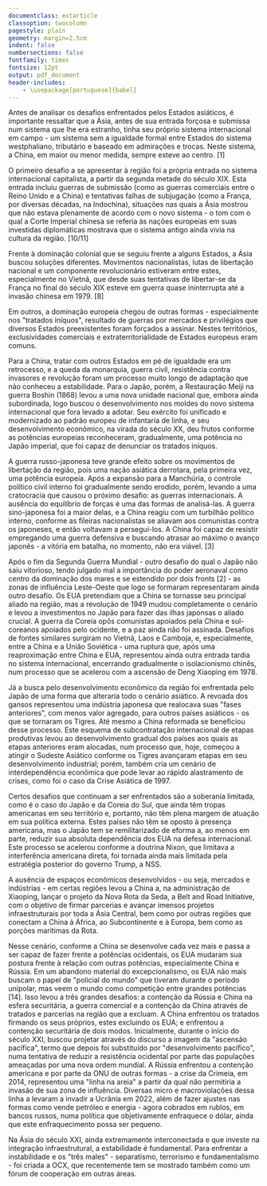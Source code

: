 ```yaml
---
documentclass: extarticle
classoption: twocolumn
pagestyle: plain
geometry: margin=2.5cm
indent: false
numbersections: false
fontfamily: times
fontsize: 12pt
output: pdf_document
header-includes:
    - \usepackage[portuguese]{babel}
---
```

Antes de analisar os desafios enfrentados pelos Estados asiáticos, é importante ressaltar que a Ásia, antes de sua entrada forçosa e submissa num sistema que lhe era estranho, tinha seu próprio sistema internacional em campo - um sistema sem a igualdade formal entre Estados do sistema westphaliano, tributário e baseado em admirações e trocas. Neste sistema, a China, em maior ou menor medida, sempre esteve ao centro. [1]

O primeiro desafio a se apresentar à região foi a própria entrada no sistema internacional capitalista, a partir da segunda metade do século XIX. Esta entrada incluiu guerras de submissão (como as guerras comerciais entre o Reino Unido e a China) e tentativas falhas de subjugação (como a França, por diversas décadas, na Indochina), situações nas quais a Ásia mostrou que não estava plenamente de acordo com o novo sistema - o tom com o qual a Corte Imperial chinesa se referia às nações europeias em suas investidas diplomáticas mostrava que o sistema antigo ainda vivia na cultura da região. [10/11]

Frente à dominação colonial que se seguiu frente a alguns Estados, a Ásia buscou soluções diferentes. Movimentos nacionalistas, lutas de libertação nacional e um componente revolucionário estiveram entre estes, especialmente no Vietnã, que desde suas tentativas de libertar-se da França no final do século XIX esteve em guerra quase ininterrupta até a invasão chinesa em 1979. [8]

Em outros, a dominação europeia chegou de outras formas - especialmente nos "tratados iníquos", resultado de guerras por mercados e privilégios que diversos Estados preexistentes foram forçados a assinar. Nestes territórios, exclusividades comerciais e extraterritorialidade de Estados europeus eram comuns.

Para a China, tratar com outros Estados em pé de igualdade era um retrocesso, e a queda da monarquia, guerra civil, resistência contra invasores e revolução foram um processo muito longo de adaptação que não conheceu a estabilidade. Para o Japão, porém, a Restauração Meiji na guerra Boshin (1868) levou a uma nova unidade nacional que, embora ainda subordinada, logo buscou o desenvolvimento nos moldes do novo sistema internacional que fora levado a adotar. Seu exército foi unificado e modernizado ao padrão europeu de infantaria de linha, e seu desenvolvimento econômico, na virada do século XX, deu frutos conforme as potências europeias reconheceram, gradualmente, uma potência no Japão imperial, que foi capaz de denunciar os tratados iníquos.

A guerra russo-japonesa teve grande efeito sobre os movimentos de libertação da região, pois uma nação asiática derrotara, pela primeira vez, uma potência europeia. Após a expansão para a Manchúria, o controle político civil interno foi gradualmente sendo erodido, porém, levando a uma cratocracia que causou o próximo desafio: as guerras internacionais. A ausência do equilíbrio de forças é uma das formas de analisá-las. A guerra sino-japonesa foi a maior delas, e a China reagiu com um turbilhão político interno, conforme as fileiras nacionalistas se aliavam aos comunistas contra os japoneses, e então voltavam a persegui-los. A China foi capaz de resistir empregando uma guerra defensiva e buscando atrasar ao máximo o avanço japonês - a vitória em batalha, no momento, não era viável. [3]

Após o fim da Segunda Guerra Mundial - outro desafio do qual o Japão não saiu vitorioso, tendo julgado mal a importância do poder aeronaval como centro da dominação dos mares e se estendido por dois fronts [2] - as zonas de influência Leste-Oeste que logo se formaram representaram ainda outro desafio. Os EUA pretendiam que a China se tornasse seu principal aliado na região, mas a revolução de 1949 mudou completamente o cenário e levou a investimentos no Japão para fazer das ilhas japonsas o aliado crucial. A guerra da Coreia opôs comunistas apoiados pela China e sul-coreanos apoiados pelo ocidente, e a paz ainda não foi assinada. Desafios de fontes similares surgiram no Vietnã, Laos e Camboja, e, especialmente, entre a China e a União Soviética - uma ruptura que, após uma reaproximação entre China e EUA, representou ainda outra entrada tardia no sistema internacional, encerrando gradualmente o isolacionismo chinês, num processo que se acelerou com a ascensão de Deng Xiaoping em 1978.

Já a busca pelo desenvolvimento econômico da região foi enfrentada pelo Japão de uma forma que alteraria todo o cenário asiático. A revoada dos gansos representou uma indústria japonesa que realocava suas "fases anteriores", com menos valor agregado, para outros países asiáticos - os que se tornaram os Tigres. Até mesmo a China reformada se beneficiou desse processo. Este esquema de subcontratação internacional de etapas produtivas levou ao desenvolvimento gradual dos países aos quais as etapas anteriores eram alocadas, num processo que, hoje, começou a atingir o Sudeste Asiático conforme os Tigres avançaram etapas em seu desenvolvimento industrial; porém, também cria um cenário de interdependência econômica que pode levar ao rápido alastramento de crises, como foi o caso da Crise Asiática de 1997.

Certos desafios que continuam a ser enfrentados são a soberania limitada, como é o caso do Japão e da Coreia do Sul, que ainda têm tropas americanas em seu território e, portanto, não têm plena margem de atuação em sua política externa. Estes países não têm se oposto à presença americana, mas o Japão tem se remilitarizado de eforma a, ao menos em parte, reduzir sua absoluta dependência dos EUA na defesa internacional. Este processo se acelerou conforme a doutrina Nixon, que limitava a interferência americana direta, foi tornada ainda mais limitada pela estratégia posterior do governo Trump, a NSS.

A ausência de espaços econômicos desenvolvidos - ou seja, mercados e indústrias - em certas regiões levou a China a, na administração de Xiaoping, lançar o projeto da Nova Rota da Seda, a Belt and Road Initiative, com o objetivo de firmar parcerias e avançar imensos projetos infraestruturais por toda a Ásia Central, bem como por outras regiões que conectam a China à África, ao Subcontinente e à Europa, bem como as porções marítimas da Rota.

Nesse cenário, conforme a China se desenvolve cada vez mais e passa a ser capaz de fazer frente a potências ocidentais, os EUA mudaram sua postura frente à relação com outras potências, especialmente China e Rússia. Em um abandono material do excepcionalismo, os EUA não mais buscam o papel de "policial do mundo" que tiveram durante o período unipolar, mas veem o mundo como competição entre grandes potências [14]. Isso levou a três grandes desafios: a contenção da Rússia e China na esfera securitária, a guerra comercial e a contenção da China através de tratados e parcerias na região que a excluam. A China enfrentou os tratados firmando os seus próprios, estes excluindo os EUA; e enfrentou a contenção securitária de dois modos. Inicialmente, durante o início do século XXI, buscou projetar através do discurso a imagem da "ascensão pacífica", termo que depois foi substituído por "desenvolvimento pacífico", numa tentativa de reduzir a resistência ocidental por parte das populações ameaçadas por uma nova ordem mundial. A Rússia enfrentou a contenção americana e por parte da ONU de outras formas - a crise da Crimeia, em 2014, representou uma "linha na areia" a partir da qual não permitiria a invasão de sua zona de influência. Diversas micro e macroviolações dessa linha a levaram a invadir a Ucrânia em 2022, além de fazer ajustes nas formas como vende petróleo e energia - agora cobrados em rublos, em bancos russos, numa política que objetivamente enfraquece o dólar, ainda que este enfraquecimento possa ser pequeno.

Na Ásia do século XXI, ainda extremamente interconectada e que investe na integração infraestrutural, a estabilidade é fundamental. Para enfrentar a instabilidade e os "três males" - separatismo, terrorismo e fundamentalismo - foi criada a OCX, que recentemente tem se mostrado também como um fórum de cooperação em outras áreas.